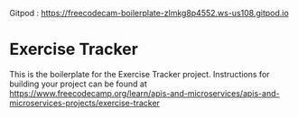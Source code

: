 Gitpod : https://freecodecam-boilerplate-zlmkg8p4552.ws-us108.gitpod.io




# Exercise Tracker

This is the boilerplate for the Exercise Tracker project. Instructions for building your project can be found at https://www.freecodecamp.org/learn/apis-and-microservices/apis-and-microservices-projects/exercise-tracker
